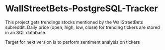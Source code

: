 # WallStreetBets-PostgreSQL-Tracker

This project gets trendings stocks mentioned by the WallStreetBets subreddit. 
Daily price (open, high, low, close) for trending tickers are stored in an SQL database. 


Target for next version is to perform sentiment analysis on tickers 
